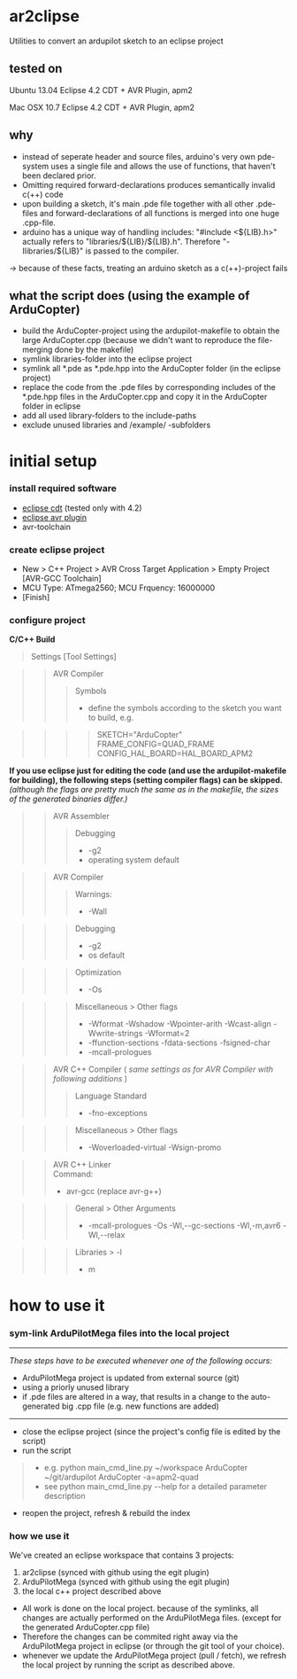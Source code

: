 # ar2clipse #

Utilities to convert an ardupilot sketch to an eclipse project


## tested on ##

Ubuntu  13.04 Eclipse 4.2 CDT + AVR Plugin, apm2

Mac OSX 10.7  Eclipse 4.2 CDT + AVR Plugin, apm2

## why ##

* instead of seperate header and source files, arduino's very own pde-system uses a single file and allows the use of functions, that haven't been declared prior.
* Omitting required forward-declarations produces semantically invalid c(++) code
* upon building a sketch, it's main .pde file together with all other .pde-files and forward-declarations of all functions is merged into one huge .cpp-file.
* arduino has a unique way of handling includes: "#include <${LIB}.h>" actually refers to "libraries/${LIB}/${LIB}.h". Therefore "-Ilibraries/${LIB}" is passed to the compiler.

→ because of these facts, treating an arduino sketch as a c(++)-project fails 


## what the script does (using the example of ArduCopter) ##

* build the ArduCopter-project using the ardupilot-makefile to obtain the large ArduCopter.cpp (because we didn't want to reproduce the file-merging done by the makefile)
* symlink libraries-folder into the eclipse project
* symlink all *.pde as *.pde.hpp into the ArduCopter folder (in the eclipse project)
* replace the code from the .pde files by corresponding includes of the *.pde.hpp files in the ArduCopter.cpp and copy it in the ArduCopter folder in eclipse
* add all used library-folders to the include-paths
* exclude unused libraries and /example/ -subfolders


# initial setup #

### install required software ###

* [eclipse cdt](http://www.eclipse.org/downloads/) (tested only with 4.2) 
* [eclipse avr plugin](http://avr-eclipse.sourceforge.net/updatesite)
* avr-toolchain

### create eclipse project ###

* New > C++ Project > AVR Cross Target Application > Empty Project [AVR-GCC Toolchain]
* MCU Type: ATmega2560; MCU Frquency: 16000000
* [Finish]

### configure project ###

__C/C++ Build__
> Settings [Tool Settings]

>> AVR Compiler
>>> Symbols
>>> * define the symbols according to the sketch you want to build, e.g.  

>>>> SKETCH="ArduCopter"  
>>>> FRAME_CONFIG=QUAD_FRAME  
>>>> CONFIG_HAL_BOARD=HAL_BOARD_APM2  

__If you use eclipse just for editing the code (and use the ardupilot-makefile for building), the following steps (setting compiler flags) can be skipped.__
_(although the flags are pretty much the same as in the makefile, the sizes of the generated binaries differ.)_

>> AVR Assembler
>>> Debugging
>>> * -g2
>>> * operating system default

>> AVR Compiler
>>> Warnings:
>>> * -Wall

>>> Debugging
>>> * -g2
>>> * os default

>>> Optimization
>>> * -Os

>>> Miscellaneous > Other flags
>>> * -Wformat -Wshadow  -Wpointer-arith -Wcast-align -Wwrite-strings -Wformat=2
>>> * -ffunction-sections -fdata-sections -fsigned-char
>>> * -mcall-prologues

>> AVR C++ Compiler ( _same settings as for AVR Compiler with following additions_ )  
>>> Language Standard
>>> * -fno-exceptions

>>> Miscellaneous > Other flags
>>> * -Woverloaded-virtual -Wsign-promo

>> AVR C++ Linker  
>> Command:   
>> * avr-gcc (replace avr-g++) 

>>> General > Other Arguments
>>> * -mcall-prologues -Os -Wl,--gc-sections -Wl,-m,avr6 -Wl,--relax

>>> Libraries > -l
>>> * m


# how to use it #

### sym-link ArduPilotMega files into the local project ###

------------
_These steps have to be executed whenever one of the following occurs:_  
* ArduPilotMega project is updated from external source (git)
* using a priorly unused library
* if .pde files are altered in a way, that results in a change to the auto-generated big .cpp file (e.g. new functions are added)   
   
------------   
   
* close the eclipse project (since the project's config file is edited by the script)
* run the script

> * e.g. python main_cmd_line.py ~/workspace ArduCopter ~/git/ardupilot ArduCopter -a=apm2-quad  
> * see python main_cmd_line.py --help for a detailed parameter description

* reopen the project, refresh & rebuild the index


### how we use it ###

We've created an eclipse workspace that contains 3 projects:

1. ar2clipse (synced with github using the egit plugin)
2. ArduPilotMega (synced with github using the egit plugin)
3. the local c++ project described above

* All work is done on the local project. because of the symlinks, all changes are actually performed on the ArduPilotMega files. (except for the generated ArduCopter.cpp file)
* Therefore the changes can be commited right away via the ArduPilotMega project in eclipse (or through the git tool of your choice).
* whenever we update the ArduPilotMega project (pull / fetch), we refresh the local project by running the script as described above.

 
